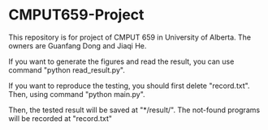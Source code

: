 # CMPUT659-Project
This repository is for project of CMPUT 659 in University of Alberta. The owners are Guanfang Dong and Jiaqi He.

If you want to generate the figures and read the result, you can use command "python read_result.py".

If you want to reproduce the testing, you should first delete "record.txt". Then, using command "python main.py".

Then, the tested result will be saved at "*/result/". The not-found programs will be recorded at "record.txt"
